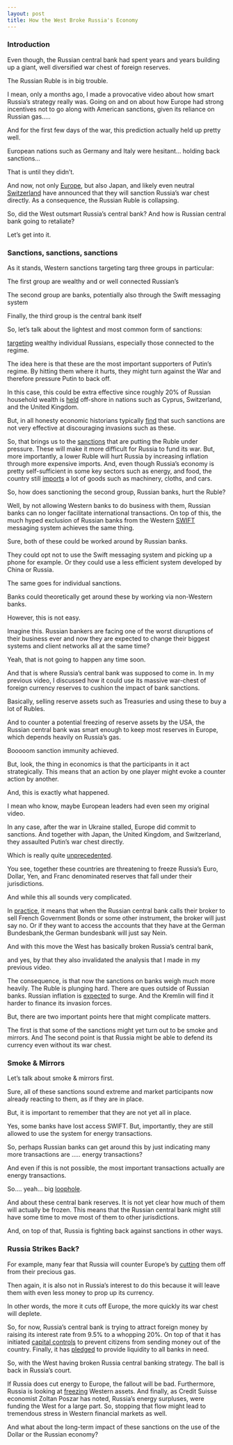 ```yaml
---
layout: post
title: How the West Broke Russia's Economy
---
```


### Introduction

Even though, the Russian central bank had spent years and years building up a giant, well diversified war chest of foreign reserves.

The Russian Ruble is in big trouble.

I mean, only a months ago, I made a provocative video about how smart Russia’s strategy really was. Going on and on about how Europe had strong incentives not to go along with American sanctions, given its reliance on Russian gas.....

And for the first few days of the war, this prediction actually held up pretty well.

European nations such as Germany and Italy were hesitant... holding back sanctions...

That is until they didn’t.

And now, not only [Europe](https://twitter.com/vonderleyen/status/1497696378461593605), but also Japan, and likely even neutral [Switzerland](https://www.reuters.com/world/europe/very-probable-that-swiss-will-freeze-russian-assets-president-2022-02-27/) have announced that they will sanction Russia’s war chest directly. As a consequence, the Russian Ruble is collapsing.

So, did the West outsmart Russia’s central bank? And how is Russian central bank going to retaliate?

Let’s get into it.

### Sanctions, sanctions, sanctions

As it stands, Western sanctions targeting targ three groups in particular:

The first group are wealthy and or well connected Russian’s

The second group are banks, potentially also through the Swift messaging system

Finally, the third group is the central bank itself

So, let’s talk about the lightest and most common form of sanctions:

[targeting](https://mobile.twitter.com/WhiteHouse/status/1497707469350526986) wealthy individual Russians, especially those connected to the regime.

The idea here is that these are the most important supporters of Putin’s regime. By hitting them where it hurts, they might turn against the War and therefore pressure Putin to back off.

In this case, this could be extra effective since roughly 20% of Russian household wealth is [held](https://twitter.com/gabriel_zucman/status/1497332092178296834) off-shore in nations such as Cyprus, Switzerland, and the United Kingdom.   

But, in all honesty economic historians typically [find](https://yalebooks.co.uk/display.asp?k=9780300259360) that such sanctions are not very effective at discouraging invasions such as these.

So, that brings us to the [sanctions](https://www.ft.com/content/6f3ce193-ab7d-4449-ac1b-751d49b1aaf8) that are putting the Ruble under pressure. These will make it more difficult for Russia to fund its war. But, more importantly, a lower Ruble will hurt Russia by increasing inflation through more expensive imports. And, even though Russia’s economy is pretty self-sufficient in some key sectors such as energy, and food, the country still [imports](https://tradingeconomics.com/russia/imports) a lot of goods such as machinery, cloths, and cars.

So, how does sanctioning the second group, Russian banks, hurt the Ruble?

Well, by not allowing Western banks to do business with them, Russian banks can no longer facilitate international transactions. On top of this, the much hyped exclusion of Russian banks from the Western [SWIFT](https://twitter.com/daniel_mcdowell/status/1496985031205703683) messaging system achieves the same thing.

Sure, both of these could be worked around by Russian banks.

They could opt not to use the Swift messaging system and picking up a phone for example. Or they could use a less efficient system developed by China or Russia.

The same goes for individual sanctions.

Banks could theoretically get around these by working via non-Western banks.

However, this is not easy.

Imagine this. Russian bankers are facing one of the worst disruptions of their business ever and now they are expected to change their biggest systems and client networks all at the same time?

Yeah, that is not going to happen any time soon.

And that is where Russia’s central bank was supposed to come in. In my previous video, I discussed how it could use its massive war-chest of foreign currency reserves to cushion the impact of bank sanctions.

Basically, selling reserve assets such as Treasuries and using these to buy a lot of Rubles.

And to counter a potential freezing of reserve assets by the USA, the Russian central bank was smart enough to keep most reserves in Europe, which depends heavily on Russia’s gas.

Booooom sanction immunity achieved.

But, look, the thing in economics is that the participants in it act strategically. This means that an action by one player might evoke a counter action by another.

And, this is exactly what happened.

I mean who know, maybe European leaders had even seen my original video.

In any case, after the war in Ukraine stalled, Europe did commit to sanctions. And together with Japan, the United Kingdom, and Switzerland, they assaulted Putin’s war chest directly.

Which is really quite [unprecedented](https://www.ft.com/content/1a9e01b1-03b0-428b-84d1-d8b9be334942).

You see, together these countries are threatening to freeze Russia’s Euro, Dollar, Yen, and Franc denominated reserves that fall under their jurisdictions.

And while this all sounds very complicated.

In [practice](https://www.ft.com/content/526ea75b-5b45-48d8-936d-dcc3cec102d8), it means that when the Russian central bank calls their broker to sell French Government Bonds or some other instrument, the broker will just say no. Or if they want to access the accounts that they have at the German Bundesbank,the German bundesbank will just say Nein.  

And with this move the West has basically broken Russia’s central bank,

and yes, by that they also invalidated the analysis that I made in my previous video.

The consequence, is that now the sanctions on banks weigh much more heavily. The Ruble is plunging hard. There are ques outside of Russian banks. Russian inflation is [expected](https://www.wsj.com/livecoverage/russia-ukraine-latest-news-2022-02-26/card/GMz1Z1wtWswDAPme44GV) to surge. And the Kremlin will find it harder to finance its invasion forces.  

But, there are two important points here that might complicate matters.

The first is that some of the sanctions might yet turn out to be smoke and mirrors. And The second point is that Russia might be able to defend its currency even without its war chest.

### Smoke & Mirrors

Let’s talk about smoke & mirrors first.

Sure, all of these sanctions sound extreme and market participants now already reacting to them, as if they are in place.

But, it is important to remember that they are not yet all in place.

Yes, some banks have lost access SWIFT. But, importantly, they are still allowed to use the system for energy transactions.

So, perhaps Russian banks can get around this by just indicating many more transactions are ..... energy transactions?

And even if this is not possible, the most important transactions actually are energy transactions.

So.... yeah... big [loophole](https://twitter.com/JavierBlas/status/1497722169756987393).

And about these central bank reserves. It is not yet clear how much of them will actually be frozen. This means that the Russian central bank might still have some time to move most of them to other jurisdictions.

And, on top of that, Russia is fighting back against sanctions in other ways.

### Russia Strikes Back?

For example, many fear that Russia will counter Europe’s by [cutting](https://www.wsj.com/articles/russia-sends-natural-gas-tankers-to-kaliningrad-outpost-behind-nato-lines-11645928330?mod=e2tw) them off from their precious gas.

Then again, it is also not in Russia’s interest to do this because it will leave them with even less money to prop up its currency.

In other words, the more it cuts off Europe, the more quickly its war chest will deplete.

So, for now, Russia’s central bank is trying to attract foreign money by raising its interest rate from 9.5% to a whopping 20%. On top of that it has initiated [capital controls](https://twitter.com/elinaribakova/status/1497980309303869449?s=20&t=HmJU8IdKlGPguaMEXjwDxA) to prevent citizens from sending money out of the country. Finally, it has [pledged](https://www.finanz.ru/novosti/aktsii/cb-nachnet-intervencii-na-valyutnom-rynke-i-predostavit-dopolnitelnuyu-likvidnost-bankam-rf-1031225012) to provide liquidity to all banks in need.

So, with the West having broken Russia central banking strategy. The ball is back in Russia’s court.

If Russia does cut energy to Europe, the fallout will be bad. Furthermore, Russia is looking at [freezing](https://www.aljazeera.com/news/2022/2/26/senior-russian-security-official-issues-stark-threats-to-the-west) Western assets. And finally, as Credit Suisse economist Zoltan Poszar has noted, Russia’s energy surpluses, were funding the West for a large part. So, stopping that flow might lead to tremendous stress in Western financial markets as well.

And what about the long-term impact of these sanctions on the use of the Dollar or the Russian economy?
